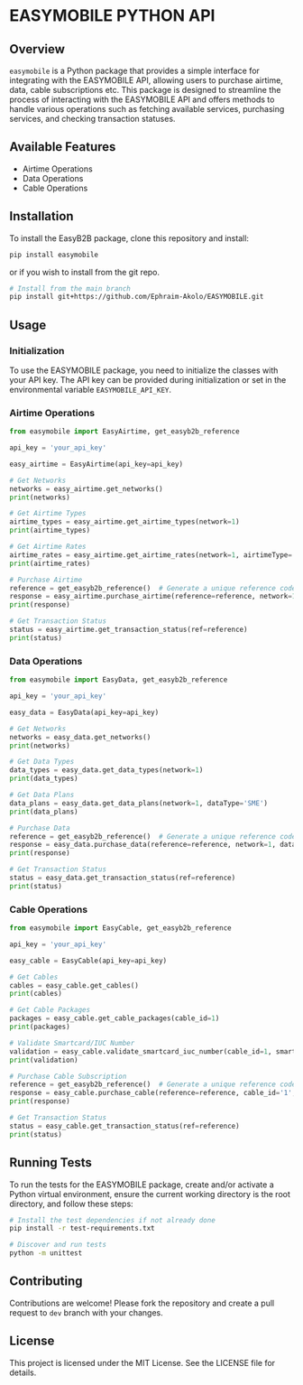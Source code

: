 # EASYMOBILE PYTHON API

## Overview

`easymobile` is a Python package that provides a simple interface for integrating with the EASYMOBILE API, allowing users to purchase airtime, data, cable subscriptions etc. This package is designed to streamline the process of interacting with the EASYMOBILE API and offers methods to handle various operations such as fetching available services, purchasing services, and checking transaction statuses.


## Available Features

- Airtime Operations
- Data Operations
- Cable Operations

## Installation

To install the EasyB2B package, clone this repository and install:

```bash
pip install easymobile
```
or if you wish to install from the git repo.

```bash
# Install from the main branch
pip install git+https://github.com/Ephraim-Akolo/EASYMOBILE.git
```

## Usage

### Initialization

To use the EASYMOBILE package, you need to initialize the classes with your API key. The API key can be provided during initialization or set in the environmental variable `EASYMOBILE_API_KEY`.

### Airtime Operations

```python
from easymobile import EasyAirtime, get_easyb2b_reference

api_key = 'your_api_key'

easy_airtime = EasyAirtime(api_key=api_key)

# Get Networks
networks = easy_airtime.get_networks()
print(networks)

# Get Airtime Types
airtime_types = easy_airtime.get_airtime_types(network=1)
print(airtime_types)

# Get Airtime Rates
airtime_rates = easy_airtime.get_airtime_rates(network=1, airtimeType='VTU')
print(airtime_rates)

# Purchase Airtime
reference = get_easyb2b_reference()  # Generate a unique reference code
response = easy_airtime.purchase_airtime(reference=reference, network=1, airtimeType='SME', amount='10', phone='08168639124')
print(response)

# Get Transaction Status
status = easy_airtime.get_transaction_status(ref=reference)
print(status)
```

### Data Operations

```python
from easymobile import EasyData, get_easyb2b_reference

api_key = 'your_api_key'

easy_data = EasyData(api_key=api_key)

# Get Networks
networks = easy_data.get_networks()
print(networks)

# Get Data Types
data_types = easy_data.get_data_types(network=1)
print(data_types)

# Get Data Plans
data_plans = easy_data.get_data_plans(network=1, dataType='SME')
print(data_plans)

# Purchase Data
reference = get_easyb2b_reference()  # Generate a unique reference code
response = easy_data.purchase_data(reference=reference, network=1, dataType='SME', planId='1', phone='08168639113')
print(response)

# Get Transaction Status
status = easy_data.get_transaction_status(ref=reference)
print(status)
```

### Cable Operations

```python
from easymobile import EasyCable, get_easyb2b_reference

api_key = 'your_api_key'

easy_cable = EasyCable(api_key=api_key)

# Get Cables
cables = easy_cable.get_cables()
print(cables)

# Get Cable Packages
packages = easy_cable.get_cable_packages(cable_id=1)
print(packages)

# Validate Smartcard/IUC Number
validation = easy_cable.validate_smartcard_iuc_number(cable_id=1, smartcard_no='1234567890')
print(validation)

# Purchase Cable Subscription
reference = get_easyb2b_reference()  # Generate a unique reference code
response = easy_cable.purchase_cable(reference=reference, cable_id='1', package_id='1', smartcard_no='1234567890')
print(response)

# Get Transaction Status
status = easy_cable.get_transaction_status(ref=reference)
print(status)
```

## Running Tests

To run the tests for the EASYMOBILE package, create and/or activate a Python virtual environment, ensure the current working directory is the root directory, and follow these steps:
```bash
# Install the test dependencies if not already done
pip install -r test-requirements.txt

# Discover and run tests
python -m unittest
```

## Contributing

Contributions are welcome! Please fork the repository and create a pull request to `dev` branch with your changes.

## License

This project is licensed under the MIT License. See the LICENSE file for details.
